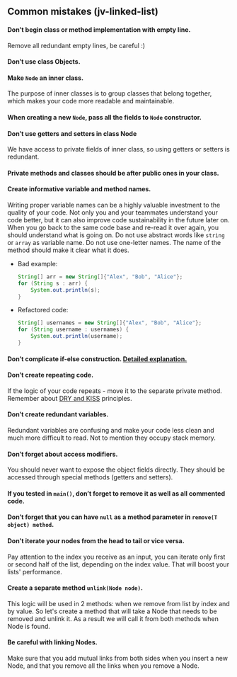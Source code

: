 ## Common mistakes (jv-linked-list)

#### Don't begin class or method implementation with empty line. 
Remove all redundant empty lines, be careful :)
#### Don’t use class Objects.
#### Make `Node` an inner class.
The purpose of inner classes is to group classes that belong together, which makes your code more readable and maintainable.
#### When creating a new `Node`, pass all the fields to `Node` constructor.
#### Don’t use getters and setters in class Node
We have access to private fields of inner class, so using getters or setters is redundant.
#### Private methods and classes should be after public ones in your class.
#### Create informative variable and method names.
Writing proper variable names can be a highly valuable investment to the quality of your code. 
Not only you and your teammates understand your code better, but it can also improve code sustainability in the future later on. 
When you go back to the same code base and re-read it over again, you should understand what is going on.
Do not use abstract words like `string` or `array` as variable name. Do not use one-letter names. The name of the method should make it clear what it does.

- Bad example:
    ```java
    String[] arr = new String[]{"Alex", "Bob", "Alice"};
    for (String s : arr) {
        System.out.println(s);
    }
    ```
- Refactored code:
    ```java
    String[] usernames = new String[]{"Alex", "Bob", "Alice"};
    for (String username : usernames) {
        System.out.println(username);
    }
    ```
#### Don’t complicate if-else construction. [Detailed explanation.](https://www.youtube.com/watch?v=P-UmyrbGjwE&list=PL7FuXFaDeEX1smwnp-9ri8DBpgdo7Msu2)
#### Don’t create repeating code.
If the logic of your code repeats - move it to the separate private method. 
Remember about [DRY and KISS](https://dzone.com/articles/software-design-principles-dry-and-kiss) principles.
#### Don’t create redundant variables.
Redundant variables are confusing and make your code less clean and much more difficult to read. Not to mention they occupy stack memory.
#### Don’t forget about access modifiers.
You should never want to expose the object fields directly. They should be accessed through special methods (getters and setters).
#### If you tested in `main()`, don’t forget to remove it as well as all commented code.
#### Don’t forget that you can have `null` as a method parameter in `remove(T object) method`.
#### Don't iterate your nodes from the head to tail or vice versa.
Pay attention to the index you receive as an input, you can iterate only first or second half of the list, 
depending on the index value. That will boost your lists' performance.
#### Create a separate method `unlink(Node node)`.
This logic will be used in 2 methods: when we remove from list by index and by value. So let's create a method that will take a Node 
that needs to be removed and unlink it. As a result we will call it from both methods when Node is found.
#### Be careful with linking Nodes.
Make sure that you add mutual links from both sides when you insert a new Node, and that you remove all the links when you remove a Node.
